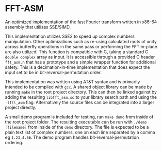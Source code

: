 # FFT-ASM
An optimized implementation of the fast Fourier transform written in x86-64 assembly that utilizes SSE/SIMD. 

This implementation utilizes SSE2 to speed up complex numbers manipulation. Other optimizations such as re-using calculated roots of unity across butterfly operations in the same pass or performing the FFT in-place are also utilized. This function is compatible with C, taking a standard C `double complex` array as input. It is accessible through a provided C header `fft_asm.h` that has a prototype and a simple wrapper function for additional safety. This is a decimation-in-time implementation that does expect the input set to be in bit-reversal-permutation order.

This implementation was written using AT&T syntax and is primarily intended to be compiled with `gcc`. A shared object library can be made by running `make` in the root project directory. This can then be linked against by adding the resulting `libfft_asm.so` to your library search path and using the `-lfft_asm` flag. Alternatively the source files can be integrated into a larger project directly.

A small demo program is included for testing, run `make demo` from inside of the root project folder. The resulting executable can be run with `./demo [filename]` from inside of the `demo` directory. The file is expected to be a plain text list of complex numbers, one on each line separated by a comma eg `1.23,4.56`. The demo program handles bit-reversal-permutation ordering.
